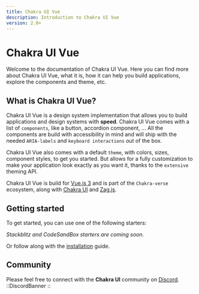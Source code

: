 ```yaml
---
title: Chakra UI Vue
description: Introduction to Chakra UI Vue
version: 2.0+
---
```


# Chakra UI Vue

Welcome to the documentation of Chakra UI Vue. Here you can find more about Chakra UI Vue, what it is, how it can help you build applications, explore the components and theme, etc.

## What is Chakra UI Vue?

Chakra UI Vue is a design system implementation that allows you to build applications and design systems with <b>speed</b>. Chakra UI Vue comes with a list of `components`, like a button, accordion component, ... All the components are build with accessibility in mind and will ship with the needed `ARIA-labels` and `keyboard interactions` out of the box.

Chakra UI Vue also comes with a default `theme`, with colors, sizes, component styles, to get you started. But allows for a fully customization to make your application look exactly as you want it, thanks to the `extensive` theming API.

Chakra UI Vue is build for [Vue.js 3](https://vuejs.org/) and is part of the `Chakra-verse` ecosystem, along with [Chakra UI](https://chakra-ui.com/) and [Zag.js](https://zagjs.com/).

## Getting started

To get started, you can use one of the following starters: 

<i>Stackblitz and CodeSandBox starters are coming soon.</i>

Or follow along with the [installation](1.installation.md) guide.

## Community

Please feel free to connect with the <b>Chakra UI</b> community on [Discord](https://discord.gg/sq2Kp6x). 
::DiscordBanner
::